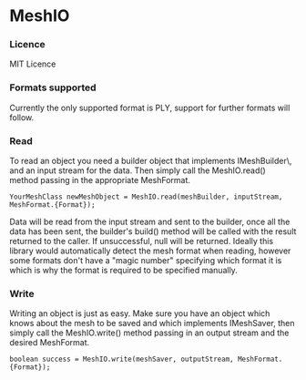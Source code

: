 # MeshIO
<h3>Licence</h3>
MIT Licence

<h3>Formats supported</h3>
Currently the only supported format is PLY, support for further formats will follow.


<h3>Read</h3>
To read an object you need a builder object that implements IMeshBuilder\<YourMeshClass\>, and an input stream for the data. Then simply call the MeshIO.read() method passing in the appropriate MeshFormat.

    YourMeshClass newMeshObject = MeshIO.read(meshBuilder, inputStream, MeshFormat.{Format});

Data will be read from the input stream and sent to the builder, once all the data has been sent, the builder's build() method will be called with the result returned to the caller. If unsuccessful, null will be returned. Ideally this library would automatically detect the mesh format when reading, however some formats don't have a "magic number" specifying which format it is which is why the format is required to be specified manually.

<h3>Write</h3>
Writing an object is just as easy. Make sure you have an object which knows about the mesh to be saved and which implements IMeshSaver, then simply call the MeshIO.write() method passing in an output stream and the desired MeshFormat.

    boolean success = MeshIO.write(meshSaver, outputStream, MeshFormat.{Format});
